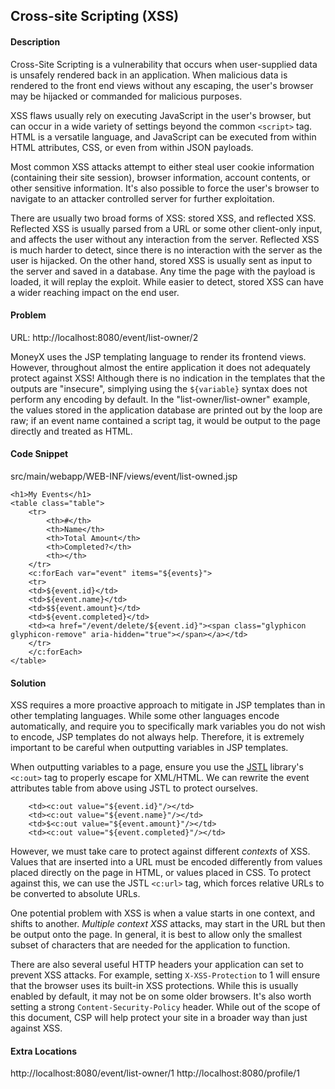 ## Cross-site Scripting (XSS)

#### Description

Cross-Site Scripting is a vulnerability that occurs when user-supplied data is unsafely rendered back in an application. When malicious data is rendered to the front end views without any escaping, the user's browser may be hijacked or commanded for malicious purposes.

XSS flaws usually rely on executing JavaScript in the user's browser, but can occur in a wide variety of settings beyond the common ```<script>``` tag. HTML is a versatile language, and JavaScript can be executed from within HTML attributes, CSS, or even from within JSON payloads.

Most common XSS attacks attempt to either steal user cookie information (containing their site session), browser information, account contents, or other sensitive information. It's also possible to force the user's browser to navigate to an attacker controlled server for further exploitation.

There are usually two broad forms of XSS: stored XSS, and reflected XSS. Reflected XSS is usually parsed from a URL or some other client-only input, and affects the user without any interaction from the server. Reflected XSS is much harder to detect, since there is no interaction with the server as the user is hijacked. On the other hand, stored XSS is usually sent as input to the server and saved in a database. Any time the page with the payload is loaded, it will replay the exploit. While easier to detect, stored XSS can have a wider reaching impact on the end user.

#### Problem
URL: http://localhost:8080/event/list-owner/2

MoneyX uses the JSP templating language to render its frontend views. However, throughout almost the entire application it does not adequately protect against XSS! Although there is no indication in the templates that the outputs are "insecure", simplying using the ```${variable}``` syntax does not perform any encoding by default. In the "list-owner/list-owner" example, the values stored in the application database are printed out by the loop are raw; if an event name contained a script tag, it would be output to the page directly and treated as HTML.

#### Code Snippet
src/main/webapp/WEB-INF/views/event/list-owned.jsp

```
<h1>My Events</h1>
<table class="table">
    <tr>
        <th>#</th>
        <th>Name</th>
        <th>Total Amount</th>
        <th>Completed?</th>
        <th></th>
    </tr>
    <c:forEach var="event" items="${events}">
    <tr>
    <td>${event.id}</td>
    <td>${event.name}</td>
    <td>$${event.amount}</td>
    <td>${event.completed}</td>
    <td><a href="/event/delete/${event.id}"><span class="glyphicon glyphicon-remove" aria-hidden="true"></span></a></td>
    </tr>
    </c:forEach>
</table>
```

#### Solution

XSS requires a more proactive approach to mitigate in JSP templates than in other templating languages. While some other languages encode automatically, and require you to specifically mark variables you do not wish to encode, JSP templates do not always help. Therefore, it is extremely important to be careful when outputting variables in JSP templates.

When outputting variables to a page, ensure you use the [JSTL](https://jstl.java.net/) library's ```<c:out>``` tag to properly escape for XML/HTML. We can rewrite the event attributes table from above using JSTL to protect ourselves.

```
    <td><c:out value="${event.id}"/></td>
    <td><c:out value="${event.name}"/></td>
    <td>$<c:out value="${event.amount}"/></td>
    <td><c:out value="${event.completed}"/></td>
```

However, we must take care to protect against different *contexts* of XSS. Values that are inserted into a URL must be encoded differently from values placed directly on the page in HTML, or values placed in CSS. To protect against this, we can use the JSTL ```<c:url>``` tag, which forces relative URLs to be converted to absolute URLs.

One potential problem with XSS is when a value starts in one context, and shifts to another. *Multiple context XSS* attacks, may start in the URL but then be output onto the page. In general, it is best to allow only the smallest subset of characters that are needed for the application to function.

There are also several useful HTTP headers your application can set to prevent XSS attacks. For example, setting ```X-XSS-Protection``` to 1 will ensure that the browser uses its built-in XSS protections. While this is usually enabled by default, it may not be on some older browsers. It's also worth setting a strong ```Content-Security-Policy``` header. While out of the scope of this document, CSP will help protect your site in a broader way than just against XSS.

#### Extra Locations
http://localhost:8080/event/list-owner/1
http://localhost:8080/profile/1

